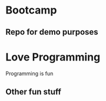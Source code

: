 # Bootcamp

## Repo for demo purposes

# Love Programming

<p>Programming is fun</p>

## Other fun stuff
